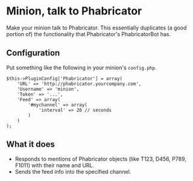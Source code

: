 # Minion, talk to Phabricator

Make your minion talk to Phabricator. This essentially duplicates (a good portion of) the functionality that Phabricator's PhabricatorBot has.

## Configuration
Put something like the following in your minion's `config.php`.

    $this->PluginConfig['Phabricator'] = array(
        'URL' => 'http://phabricator.yourcompany.com',
        'Username' => 'minion',
        'Token' => '...',
        'Feed' => array(
            '#mychannel' => array(
                'interval' => 20 // seconds
            )
        )
    );

## What it does
* Responds to mentions of Phabricator objects (like T123, D456, P789, F1011) with their name and URL.
* Sends the feed info into the specified channel.
